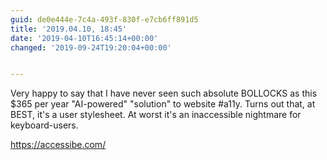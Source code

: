 ```yaml
---
guid: de0e444e-7c4a-493f-830f-e7cb6ff891d5
title: '2019.04.10, 18:45'
date: '2019-04-10T16:45:14+00:00'
changed: '2019-09-24T19:20:04+00:00'


---
```


Very happy to say that I have never seen such absolute BOLLOCKS as this $365 per year "AI-powered" "solution" to website #a11y. Turns out that, at BEST, it's a user stylesheet. At worst it's an inaccessible nightmare for keyboard-users. 

<https://accessibe.com/>
